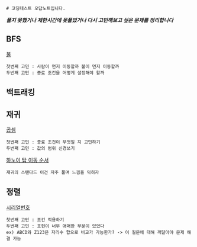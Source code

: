     # 코딩테스트 오답노트입니다.

***풀지 못했거나 제한시간에 못풀었거나 다시 고민해보고 싶은 문제를 정리합니다***

## BFS
[불](https://www.acmicpc.net/problem/5427)
```
첫번째 고민 : 사람이 먼저 이동할까 불이 먼저 이동할까
두번째 고민 : 종료 조건을 어떻게 설정해야 할까
```
## 백트래킹
## 재귀
[곱셈](https://www.acmicpc.net/problem/1629)
```
첫번째 고민 : 종료 조건이 무엇일 지 고민하기
두번째 고민 : 값의 범위 신경쓰기
```
[하노이 탑 이동 순서](https://www.acmicpc.net/problem/11729)
```
재귀의 스탠다드 이건 자주 풀며 느낌을 익히자
```
## 정렬
[시리얼번호](https://www.acmicpc.net/problem/1431)
```
첫번째 고민 : 조건 적용하기
두번째 고민 : 표현이 너무 애매한 부분이 있었다
ex) ABCD와 Z123은 자리수 합으로 비교가 가능한가? -> 이 질문에 대해 깨달아야 문제 해결 가능
```